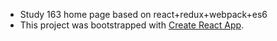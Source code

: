 - Study 163 home page based on react+redux+webpack+es6
- This project was bootstrapped with [Create React App](https://github.com/facebookincubator/create-react-app).
